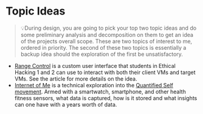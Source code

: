 # Topic Ideas

> :bulb:During design, you are going to pick your top two topic ideas and do some preliminary analysis and decomposition on them to get an idea of the projects overall scope. These are two topics of interest to me, ordered in priority. The second of these two topics is essentially a backup idea should the exploration of the first be unsatisfactory.

*  [Range Control](topics/rangecontrol.md) is a custom user interface that students in Ethical Hacking 1 and 2 can use to interact with both their client VMs and target VMs.  See the article for more details on the idea.
*  [Internet of Me](topics/internetofme.md) is a technical exploration into the [Quantified Self movement](https://quantifiedself.com/).  Armed with a smartwatch, smartphone, and other health fitness sensors, what data is captured, how is it stored and what insights can one have with a years worth of data.